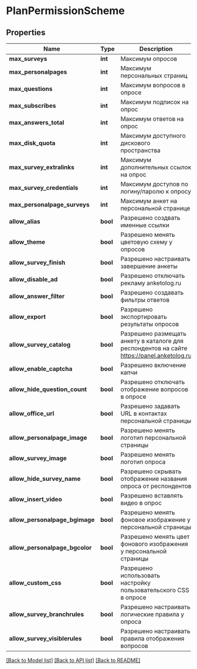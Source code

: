 # PlanPermissionScheme

## Properties
Name | Type | Description | Notes
------------ | ------------- | ------------- | -------------
**max_surveys** | **int** | Максимум опросов | [optional] 
**max_personalpages** | **int** | Максимум персональных страниц | [optional] 
**max_questions** | **int** | Максимум вопросов в опросе | [optional] 
**max_subscribes** | **int** | Максимум подписок на опрос | [optional] 
**max_answers_total** | **int** | Максимум ответов на опрос | [optional] 
**max_disk_quota** | **int** | Максимум доступного дискового пространства | [optional] 
**max_survey_extralinks** | **int** | Максимум дополнительных ссылок на опрос | [optional] 
**max_survey_credentials** | **int** | Максимум доступов по логину/паролю к опросу | [optional] 
**max_personalpage_surveys** | **int** | Максимум анкет на персональной странице | [optional] 
**allow_alias** | **bool** | Разрешено создвать именные ссылки | 
**allow_theme** | **bool** | Разрешено менять цветовую схему у опросов | 
**allow_survey_finish** | **bool** | Разрешено настраивать завершение анкеты | 
**allow_disable_ad** | **bool** | Разрешено отключать рекламу anketolog.ru | 
**allow_answer_filter** | **bool** | Разрешено создавать фильтры ответов | 
**allow_export** | **bool** | Разрешено экспортировать результаты опросов | 
**allow_survey_catalog** | **bool** | Разрешено размещать анкету в каталоге для респондентов на сайте https://panel.anketolog.ru | 
**allow_enable_captcha** | **bool** | Разрешено включение капчи | 
**allow_hide_question_count** | **bool** | Разрешено отключать отображение вопросов в опросе | 
**allow_office_url** | **bool** | Разрешено задавать URL в контактах персональной страницы | 
**allow_personalpage_image** | **bool** | Разрешено менять логотип персональной страницы | 
**allow_survey_image** | **bool** | Разрешено менять логотип опроса | 
**allow_hide_survey_name** | **bool** | Разрешено скрывать отображение названия опроса от респондентов | 
**allow_insert_video** | **bool** | Разрешено вставлять видео в опрос | 
**allow_personalpage_bgimage** | **bool** | Разрешено менять фоновое изображение у персональной страницы | 
**allow_personalpage_bgcolor** | **bool** | Разрешено менять цвет фонового изображения у персональной страницы | 
**allow_custom_css** | **bool** | Разрешено использовать настройку пользовательского CSS в опросе | 
**allow_survey_branchrules** | **bool** | Разрешено настраивать логические правила у опроса | 
**allow_survey_visiblerules** | **bool** | Разрешено настраивать правила отображения вопросов | 

[[Back to Model list]](../README.md#documentation-for-models) [[Back to API list]](../README.md#documentation-for-api-endpoints) [[Back to README]](../README.md)


